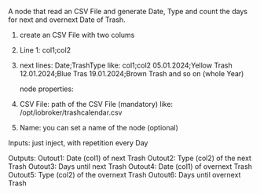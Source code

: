 A node that read an CSV File and generate Date, Type and count the days for next and overnext Date of Trash.</p>

1. create an CSV File with two colums</li>
2. Line 1:  col1;col2 </li>
3. next lines:  Date;TrashType
         like: col1;col2
               05.01.2024;Yellow Trash
               12.01.2024;Blue Tras
               19.01.2024;Brown Trash
               and so on (whole Year)

    node properties:
1. CSV File: path of the CSV File (mandatory)
       like: /opt/iobroker/trashcalendar.csv
2. Name: you can set a name of the node (optional)
 
Inputs:
   just inject, with repetition every Day</li>            

Outputs:
         Outout1: Date (col1) of next Trash
         Outout2: Type (col2) of the next Trash
         Outout3: Days until next Trash
         Outout4: Date (col1) of overnext Trash
         Outout5: Type (col2) of the overnext Trash
         Outout6: Days until overnext Trash   
    



